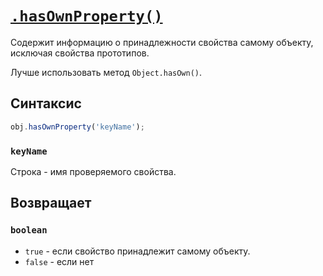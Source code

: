 # [`.hasOwnProperty()`](../index.md)

Содержит информацию о принадлежности свойства самому объекту, исключая свойства прототипов.

Лучше использовать метод `Object.hasOwn()`.

## Синтаксис

```js
obj.hasOwnProperty('keyName');
```

### `keyName`

Строка - имя проверяемого свойства.

## Возвращает

### `boolean`

- `true` - если свойство принадлежит самому объекту.
- `false` - если нет
